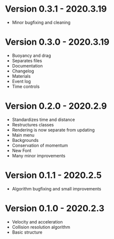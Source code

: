 # Version 0.3.1 - 2020.3.19
- Minor bugfixing and cleaning

# Version 0.3.0 - 2020.3.19
- Buoyancy and drag
- Separates files
- Documentation
- Changelog
- Materials
- Event log
- Time controls

# Version 0.2.0 - 2020.2.9
- Standardizes time and distance
- Restructures classes
- Rendering is now separate from updating
- Main menu
- Backgrounds
- Conservation of momentum
- New Font
- Many minor improvements

# Version 0.1.1 - 2020.2.5
- Algorithm bugfixing and small improvements

# Version 0.1.0 - 2020.2.3
- Velocity and acceleration
- Collision resolution algorithm
- Basic structure
